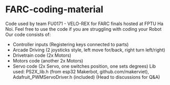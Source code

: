 # FARC-coding-material
Code used by team FU0171 - VELO-REX for FARC finals hosted at FPTU Ha Noi.
Feel free to use the code if you are struggling with coding your Robot
Our code consists of:
- Controller inputs (Registering keys connected to parts)
- Arcade Driving (2 joysticks style, left move for/back, right turn left/right)
- Drivetrain code (2x Motors)
- Motors code (another 2x Motors)
- Servo code (2x Servo, one switches position, one sets degrees)
Lib used: PS2X_lib.h (from esp32 Makerbot, github.com/makerviet), Adafruit_PWMServoDriver.h (included)
(Head to discussions for Q&A)
